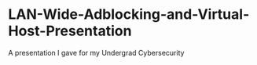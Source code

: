 # LAN-Wide-Adblocking-and-Virtual-Host-Presentation
A presentation I gave for my Undergrad Cybersecurity
